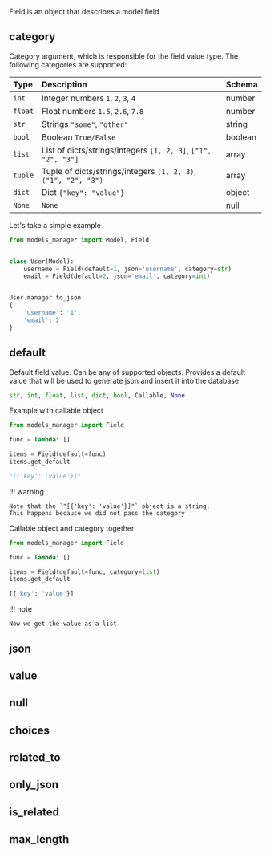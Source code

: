 Field is an object that describes a model field

category
---

Category argument, which is responsible for the field value type. The following categories are supported:

| Type          | Description                          | Schema |
| :-------------| :----------------------------------- | :----- |
| `int`         | Integer numbers `1`, `2`, `3`, `4`  | number |
| `float`       | Float numbers `1.5`, `2.6`, `7.8` | number |
| `str`         | Strings `"some"`, `"other"` | string |
| `bool`        | Boolean `True/False` | boolean |
| `list`        | List of dicts/strings/integers `[1, 2, 3]`, `["1", "2", "3"]` | array |
| `tuple`       | Tuple of dicts/strings/integers `(1, 2, 3)`, `("1", "2", "3")` | array |
| `dict`        | Dict `{"key": "value"}` | object |
| `None`        | `None` | null |

Let's take a simple example

```python
from models_manager import Model, Field


class User(Model):
    username = Field(default=1, json='username', category=str)
    email = Field(default=2, json='email', category=int)


User.manager.to_json
{
    'username': '1',
    'email': 2
}
```

default
---
Default field value. Can be any of supported objects. Provides a default value that will be used to generate json and
insert it into the database

```python
str, int, float, list, dict, bool, Callable, None
```

Example with callable object

```python
from models_manager import Field

func = lambda: []

items = Field(default=func)
items.get_default

"[{'key': 'value'}]"
```

!!! warning

    Note that the `"[{'key': 'value'}]"` object is a string. 
    This happens because we did not pass the category

Callable object and category together

```python
from models_manager import Field

func = lambda: []

items = Field(default=func, category=list)
items.get_default

[{'key': 'value'}]
```

!!! note

    Now we get the value as a list

json
---

value
---

null
---

choices
---

related_to
---

only_json
---

is_related
---

max_length
---

